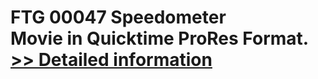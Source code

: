 # FTG 00047 Speedometer<br />Movie in Quicktime ProRes Format.<br />[>> Detailed information](https://secure.shareit.com/shareit/product.html?productid=300618429&affiliateid=200057808)